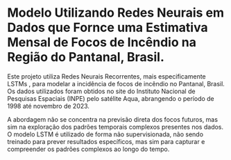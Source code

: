 
# Modelo Utilizando Redes Neurais em Dados que Fornce uma Estimativa Mensal de Focos de Incêndio na Região do Pantanal, Brasil.
Este projeto utiliza Redes Neurais Recorrentes, mais especificamente LSTMs , para modelar a incidência de focos de incêndio no Pantanal, Brasil. Os dados utilizados foram obtidos no site do Instituto Nacional de Pesquisas Espaciais (INPE) pelo satélite Aqua, abrangendo o período de 1998 até novembro de 2023.

A abordagem não se concentra na previsão direta dos focos futuros, mas sim na exploração dos padrões temporais complexos presentes nos dados. O modelo LSTM é utilizado de forma não supervisionada, não sendo treinado para prever resultados específicos, mas sim para capturar e compreender os padrões complexos ao longo do tempo.
